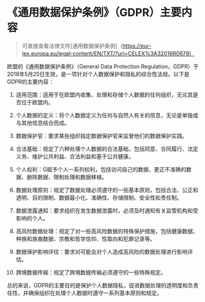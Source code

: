# 《通用数据保护条例》（GDPR）主要内容
> 可直接查看法律文件[通用数据保护条例]（https://eur-lex.europa.eu/legal-content/EN/TXT/?uri=CELEX%3A32016R0679）

欧盟的《通用数据保护条例》（General Data Protection Regulation，GDPR）于2018年5月25日生效，是一项针对个人数据保护和隐私的综合性法规。以下是GDPR的主要内容：

1. 适用范围：适用于在欧盟内收集、处理和存储个人数据的任何组织，无论其是否位于欧盟内。

2. 个人数据的定义：将个人数据定义为任何与自然人有关的信息，无论是单独或与其他信息结合而成。

3. 数据保护官：要求某些组织指定数据保护官来监督他们的数据保护实践。

4. 合法基础：规定了六种处理个人数据的合法基础，包括同意、合同履行、法定义务、维护公共利益、合法利益和基于公共健康。

5. 个人权利：G赋予个人一系列权利，包括访问自己的数据、更正不准确的数据、删除数据、限制处理和数据移植。

6. 数据处理原则：规定了数据处理必须遵守的一些基本原则，包括合法、公正和透明、目的限制、数据最小化、准确性、存储限制、安全性和责任制。

7. 数据泄露通知：要求组织在发生数据泄露时，必须及时通知有关监管机构和受影响的个人。

8. 高风险数据处理：规定了对一些高风险数据的特殊保护措施，包括健康数据、种族和族裔数据、宗教和哲学信仰、性取向和犯罪记录等。

9. 数据保护影响评估：要求对可能会对个人造成高风险的数据处理进行影响评估。

10. 跨境数据传输：规定了跨境数据传输必须遵守的一些特殊规定。

总的来说，GDPR的主要目的是保护个人数据隐私，促进数据处理的透明度和负责任性，并确保组织在处理个人数据时遵守一系列基本原则和规定。